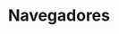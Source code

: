---
layout: category
taxonomy: Navegadores
entries_layout: grid
title: Navegadores
excerpt: "Los navegadores son aplicaciones de software que nos permiten visualizar las páginas web y navegar por ellas."
image:
  path: /images/covers/browser.webp
  thumbnail: /images/covers/browser.webp
  caption: Fotografía de [Rawpixel](https://www.freepik.es/autor/rawpixel-com)
search: false
---